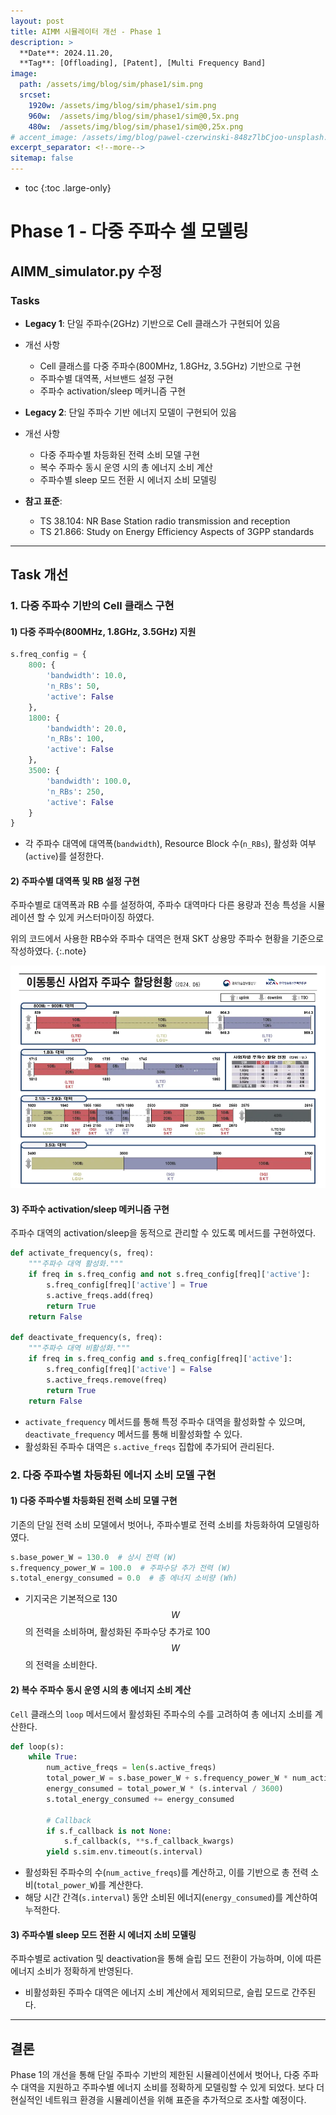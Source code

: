 ```yaml
---
layout: post
title: AIMM 시뮬레이터 개선 - Phase 1
description: >
  **Date**: 2024.11.20, 
  **Tag**: [Offloading], [Patent], [Multi Frequency Band]
image: 
  path: /assets/img/blog/sim/phase1/sim.png
  srcset: 
    1920w: /assets/img/blog/sim/phase1/sim.png
    960w:  /assets/img/blog/sim/phase1/sim@0,5x.png
    480w:  /assets/img/blog/sim/phase1/sim@0,25x.png
# accent_image: /assets/img/blog/pawel-czerwinski-848z7lbCjoo-unsplash.jpg
excerpt_separator: <!--more-->
sitemap: false
---
```


<!--more-->

* toc
{:toc .large-only}

# Phase 1 - 다중 주파수 셀 모델링

## AIMM_simulator.py 수정

### Tasks

- **Legacy 1**: 단일 주파수(2GHz) 기반으로 Cell 클래스가 구현되어 있음
- 개선 사항
  - Cell 클래스를 다중 주파수(800MHz, 1.8GHz, 3.5GHz) 기반으로 구현
  - 주파수별 대역폭, 서브밴드 설정 구현
  - 주파수 activation/sleep 메커니즘 구현

- **Legacy 2**: 단일 주파수 기반 에너지 모델이 구현되어 있음
- 개선 사항
  - 다중 주파수별 차등화된 전력 소비 모델 구현
  - 복수 주파수 동시 운영 시의 총 에너지 소비 계산
  - 주파수별 sleep 모드 전환 시 에너지 소비 모델링

- **참고 표준**:
  - TS 38.104: NR Base Station radio transmission and reception
  - TS 21.866: Study on Energy Efficiency Aspects of 3GPP standards

---

## Task 개선

### 1. 다중 주파수 기반의 Cell 클래스 구현

#### 1) 다중 주파수(800MHz, 1.8GHz, 3.5GHz) 지원

``` python
s.freq_config = {
    800: {
        'bandwidth': 10.0,
        'n_RBs': 50,
        'active': False
    },
    1800: {
        'bandwidth': 20.0,
        'n_RBs': 100,
        'active': False
    },
    3500: {
        'bandwidth': 100.0,
        'n_RBs': 250,
        'active': False
    }
}
```
  - 각 주파수 대역에 대역폭(`bandwidth`), Resource Block 수(`n_RBs`), 활성화 여부(`active`)를 설정한다.

#### 2) 주파수별 대역폭 및 RB 설정 구현

주파수별로 대역폭과 RB 수를 설정하여, 주파수 대역마다 다른 용량과 전송 특성을 시뮬레이션 할 수 있게 커스터마이징 하였다.

위의 코드에서 사용한 RB수와 주파수 대역은 현재 SKT 상용망 주파수 현황을 기준으로 작성하였다.
{:.note}

![Frequency_Band](/assets/img/blog/sim/phase1/freq_band.webp)

#### 3) 주파수 activation/sleep 메커니즘 구현

주파수 대역의 activation/sleep을 동적으로 관리할 수 있도록 메서드를 구현하였다.

``` python
def activate_frequency(s, freq):
    """주파수 대역 활성화."""
    if freq in s.freq_config and not s.freq_config[freq]['active']:
        s.freq_config[freq]['active'] = True
        s.active_freqs.add(freq)
        return True
    return False

def deactivate_frequency(s, freq):
    """주파수 대역 비활성화."""
    if freq in s.freq_config and s.freq_config[freq]['active']:
        s.freq_config[freq]['active'] = False
        s.active_freqs.remove(freq)
        return True
    return False
```

- `activate_frequency` 메서드를 통해 특정 주파수 대역을 활성화할 수 있으며, `deactivate_frequency` 메서드를 통해 비활성화할 수 있다.
- 활성화된 주파수 대역은 `s.active_freqs` 집합에 추가되어 관리된다.

### 2. 다중 주파수별 차등화된 에너지 소비 모델 구현

#### 1) 다중 주파수별 차등화된 전력 소비 모델 구현
기존의 단일 전력 소비 모델에서 벗어나, 주파수별로 전력 소비를 차등화하여 모델링하였다.

``` python
s.base_power_W = 130.0  # 상시 전력 (W)
s.frequency_power_W = 100.0  # 주파수당 추가 전력 (W)
s.total_energy_consumed = 0.0  # 총 에너지 소비량 (Wh)
```

- 기지국은 기본적으로 130$$W$$의 전력을 소비하며, 활성화된 주파수당 추가로 100$$W$$의 전력을 소비한다.

#### 2) 복수 주파수 동시 운영 시의 총 에너지 소비 계산
`Cell` 클래스의 `loop` 메서드에서 활성화된 주파수의 수를 고려하여 총 에너지 소비를 계산한다.

``` python
def loop(s):
    while True:
        num_active_freqs = len(s.active_freqs)
        total_power_W = s.base_power_W + s.frequency_power_W * num_active_freqs
        energy_consumed = total_power_W * (s.interval / 3600)
        s.total_energy_consumed += energy_consumed

        # Callback
        if s.f_callback is not None:
            s.f_callback(s, **s.f_callback_kwargs)
        yield s.sim.env.timeout(s.interval)
```

- 활성화된 주파수의 수(`num_active_freqs`)를 계산하고, 이를 기반으로 총 전력 소비(`total_power_W`)를 계산한다.
- 해당 시간 간격(`s.interval`) 동안 소비된 에너지(`energy_consumed`)를 계산하여 누적한다.

#### 3) 주파수별 sleep 모드 전환 시 에너지 소비 모델링
주파수별로 activation 및 deactivation을 통해 슬립 모드 전환이 가능하며, 이에 따른 에너지 소비가 정확하게 반영된다.
- 비활성화된 주파수 대역은 에너지 소비 계산에서 제외되므로, 슬립 모드로 간주된다.

---

## 결론

Phase 1의 개선을 통해 단일 주파수 기반의 제한된 시뮬레이션에서 벗어나, 다중 주파수 대역을 지원하고 주파수별 에너지 소비를 정확하게 모델링할 수 있게 되었다. 보다 더 현실적인 네트워크 환경을 시뮬레이션을 위해 표준을 추가적으로 조사할 예정이다.